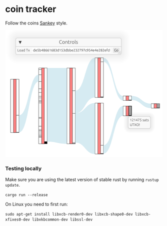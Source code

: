 # coin tracker

Follow the coins [Sankey](https://en.wikipedia.org/wiki/Sankey_diagram) style.

![](./docs/screenshot.png)

### Testing locally

Make sure you are using the latest version of stable rust by running `rustup update`.

`cargo run --release`

On Linux you need to first run:

`sudo apt-get install libxcb-render0-dev libxcb-shape0-dev libxcb-xfixes0-dev libxkbcommon-dev libssl-dev`
